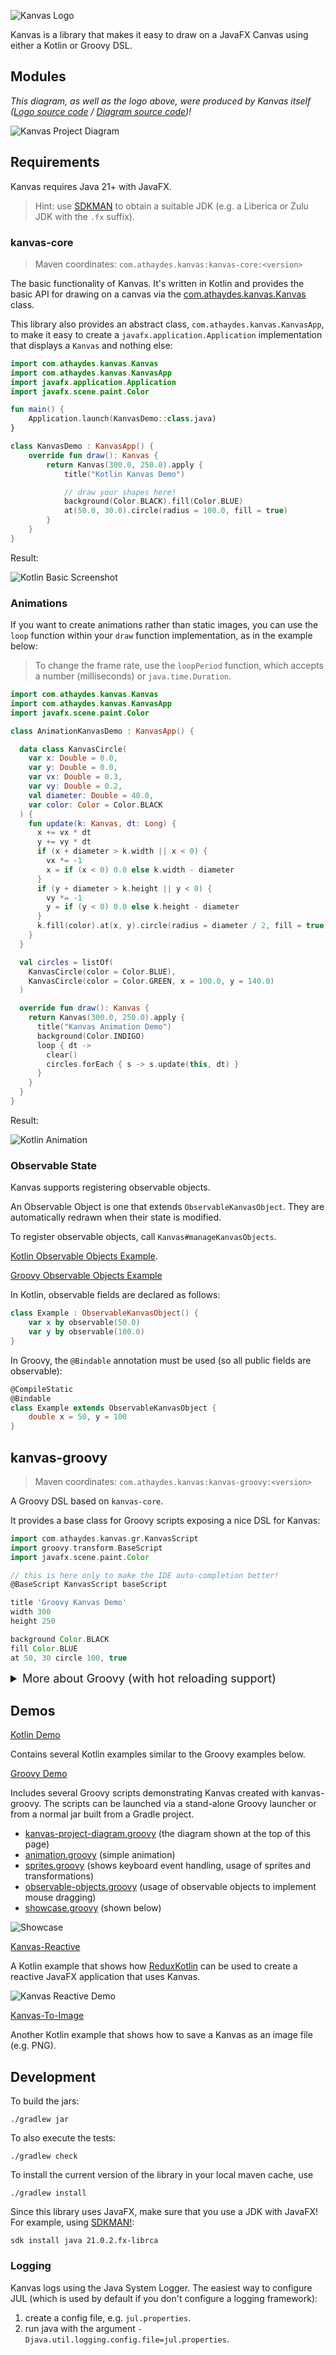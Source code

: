 ![Kanvas Logo](demo/screenshots/kanvas-logo.png)

Kanvas is a library that makes it easy to draw on a JavaFX Canvas using
either a Kotlin or Groovy DSL.

## Modules

_This diagram, as well as the logo above, were produced by Kanvas itself
([Logo source code](demo/groovy/src/kanvas-logo.groovy) / [Diagram source code](demo/groovy/src/kanvas-project-diagram.groovy))!_

![Kanvas Project Diagram](demo/screenshots/kanvas-project.png)

## Requirements

Kanvas requires Java 21+ with JavaFX.

> Hint: use [SDKMAN](https://sdkman.io) to obtain a suitable JDK
> (e.g. a Liberica or Zulu JDK with the `.fx` suffix).

### kanvas-core

> Maven coordinates: `com.athaydes.kanvas:kanvas-core:<version>`

The basic functionality of Kanvas. It's written in Kotlin and provides the basic API for drawing on a canvas
via the [com.athaydes.kanvas.Kanvas](kanvas-core/src/main/kotlin/com/athaydes/kanvas/kanvas.kt) class.

This library also provides an abstract class, `com.athaydes.kanvas.KanvasApp`, to make it easy to create a
`javafx.application.Application` implementation that displays a `Kanvas` and nothing else:

```kotlin
import com.athaydes.kanvas.Kanvas
import com.athaydes.kanvas.KanvasApp
import javafx.application.Application
import javafx.scene.paint.Color

fun main() {
    Application.launch(KanvasDemo::class.java)
}

class KanvasDemo : KanvasApp() {
    override fun draw(): Kanvas {
        return Kanvas(300.0, 250.0).apply {
            title("Kotlin Kanvas Demo")

            // draw your shapes here!
            background(Color.BLACK).fill(Color.BLUE)
            at(50.0, 30.0).circle(radius = 100.0, fill = true)
        }
    }
}
```

Result:

![Kotlin Basic Screenshot](demo/screenshots/basic.png)

### Animations

If you want to create animations rather than static images, you can use the `loop` function within your `draw`
function implementation, as in the example below:

> To change the frame rate, use the `loopPeriod` function, which accepts a number (milliseconds) or `java.time.Duration`.

```kotlin
import com.athaydes.kanvas.Kanvas
import com.athaydes.kanvas.KanvasApp
import javafx.scene.paint.Color

class AnimationKanvasDemo : KanvasApp() {

  data class KanvasCircle(
    var x: Double = 0.0,
    var y: Double = 0.0,
    var vx: Double = 0.3,
    var vy: Double = 0.2,
    val diameter: Double = 40.0,
    var color: Color = Color.BLACK
  ) {
    fun update(k: Kanvas, dt: Long) {
      x += vx * dt
      y += vy * dt
      if (x + diameter > k.width || x < 0) {
        vx *= -1
        x = if (x < 0) 0.0 else k.width - diameter
      }
      if (y + diameter > k.height || y < 0) {
        vy *= -1
        y = if (y < 0) 0.0 else k.height - diameter
      }
      k.fill(color).at(x, y).circle(radius = diameter / 2, fill = true)
    }
  }

  val circles = listOf(
    KanvasCircle(color = Color.BLUE),
    KanvasCircle(color = Color.GREEN, x = 100.0, y = 140.0)
  )

  override fun draw(): Kanvas {
    return Kanvas(300.0, 250.0).apply {
      title("Kanvas Animation Demo")
      background(Color.INDIGO)
      loop { dt ->
        clear()
        circles.forEach { s -> s.update(this, dt) }
      }
    }
  }
}
```

Result:

![Kotlin Animation](demo/screenshots/kanvas-animation.gif)

### Observable State

Kanvas supports registering observable objects.

An Observable Object is one that extends `ObservableKanvasObject`. They are automatically redrawn when their state
is modified.

To register observable objects, call `Kanvas#manageKanvasObjects`.

[Kotlin Observable Objects Example](demo/kotlin/src/observable-objects.kt).

[Groovy Observable Objects Example](demo/groovy/src/observable-objects.groovy)

In Kotlin, observable fields are declared as follows:

```kotlin
class Example : ObservableKanvasObject() {
    var x by observable(50.0)
    var y by observable(100.0)
}
```

In Groovy, the `@Bindable` annotation must be used (so all public fields are observable):

```groovy
@CompileStatic
@Bindable
class Example extends ObservableKanvasObject {
    double x = 50, y = 100
}
```

## kanvas-groovy

> Maven coordinates: `com.athaydes.kanvas:kanvas-groovy:<version>`

A Groovy DSL based on `kanvas-core`.

It provides a base class for Groovy scripts exposing a nice DSL for Kanvas:

```groovy
import com.athaydes.kanvas.gr.KanvasScript
import groovy.transform.BaseScript
import javafx.scene.paint.Color

// this is here only to make the IDE auto-completion better!
@BaseScript KanvasScript baseScript

title 'Groovy Kanvas Demo'
width 300
height 250

background Color.BLACK
fill Color.BLUE
at 50, 30 circle 100, true
```

<details>

<summary style="font-size: large">More about Groovy (with hot reloading support)</summary>

Animations in Groovy work similarly to Kotlin:

> To make sure your animations run smoothly, it's a good idea to use `@CompileStatic`
> in the method or class that draws on the Kanvas, as in the example below.

```groovy
import com.athaydes.kanvas.Kanvas
import com.athaydes.kanvas.gr.KanvasScript
import groovy.transform.BaseScript
import groovy.transform.CompileStatic
import javafx.scene.paint.Color

import java.time.Duration

@BaseScript KanvasScript baseScript

title 'Groovy Animation Demo'
width 300
height 250

@CompileStatic
class KanvasCircle {
  double x = 30
  double y = 30
  double vx = 0.3
  double vy = 0.2
  final double diameter = 40
  Color color

  void update(Kanvas k, long dt) {
    x += vx * dt
    y += vy * dt
    // keep the circle within the canvas
    if (x + diameter > k.width || x < 0) {
      vx *= -1
      x = x < 0 ? 0 : k.width - diameter
    }
    if (y + diameter > k.height || y < 0) {
      vy *= -1
      y = y < 0 ? 0 : k.height - diameter
    }
    k.fill color
    k.at x, y circle((diameter / 2.0).doubleValue(), true)
  }
}

final circles = [
        new KanvasCircle(color: Color.BLUE),
        new KanvasCircle(color: Color.GREEN, x: 100, y: 140),
]

background Color.INDIGO

loopPeriod Duration.ofMillis(15)

loop { long dt ->
  clear()
  circles*.update(kanvas, dt)
}
```

_Both Groovy examples produce equivalent results as the Kotlin examples shown earlier._

#### Hot reloading Groovy scripts

This library also provides a JavaFX application class, `com.athaydes.kanvas.gr.GroovyKanvasApp`, that can launch a
Groovy script and hot-reload it as it changes.

All files under the same directory tree as the Groovy script are watched.

For details on how to run Kanvas Groovy scripts, see the [Groovy Demo](demo/groovy/).

</details>

## Demos

[Kotlin Demo](demo/kotlin/)

Contains several Kotlin examples similar to the Groovy examples below.

[Groovy Demo](demo/groovy/)

Includes several Groovy scripts demonstrating Kanvas created with kanvas-groovy. The scripts can be launched via a
stand-alone Groovy launcher or from a normal jar built from a Gradle project.

* [kanvas-project-diagram.groovy](demo/groovy/src/kanvas-project-diagram.groovy) (the diagram shown at the top of this page)
* [animation.groovy](demo/groovy/src/animation.groovy) (simple animation)
* [sprites.groovy](demo/groovy/src/sprites.groovy) (shows keyboard event handling, usage of sprites and transformations)
* [observable-objects.groovy](demo/groovy/src/observable-objects.groovy) (usage of observable objects to implement mouse
  dragging)
* [showcase.groovy](demo/groovy/src/showcase.groovy) (shown below)

![Showcase](demo/screenshots/showcase.png)

[Kanvas-Reactive](demo/kanvas-reactive/)

A Kotlin example that shows how [ReduxKotlin](https://reduxkotlin.org/) can be used to create a reactive JavaFX 
application that uses Kanvas.

![Kanvas Reactive Demo](demo/screenshots/kanvas-reactive.gif)

[Kanvas-To-Image](demo/kanvas-to-image/)

Another Kotlin example that shows how to save a Kanvas as an image file (e.g. PNG).

## Development

To build the jars:

    ./gradlew jar

To also execute the tests:

    ./gradlew check

To install the current version of the library in your local maven cache, use

    ./gradlew install

Since this library uses JavaFX, make sure that you use a JDK with JavaFX! For example,
using [SDKMAN!](https://sdkman.io/):

    sdk install java 21.0.2.fx-librca

### Logging

Kanvas logs using the Java System Logger. The easiest way to configure JUL (which is used by default
if you don't configure a logging framework):

1. create a config file, e.g. `jul.properties`.
2. run java with the argument `-Djava.util.logging.config.file=jul.properties`.
